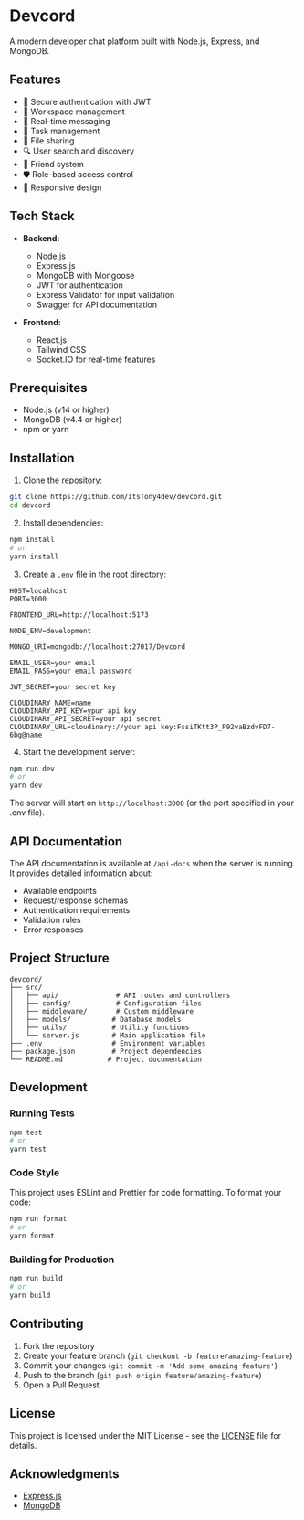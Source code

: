 # Devcord

A modern developer chat platform built with Node.js, Express, and MongoDB.

## Features

- 🔐 Secure authentication with JWT
- 👥 Workspace management
- 📨 Real-time messaging
- 📝 Task management
- 📁 File sharing
- 🔍 User search and discovery
- 👥 Friend system
- 🛡️ Role-based access control
- 📱 Responsive design

## Tech Stack

- **Backend:**
  - Node.js
  - Express.js
  - MongoDB with Mongoose
  - JWT for authentication
  - Express Validator for input validation
  - Swagger for API documentation

- **Frontend:**
  - React.js
  - Tailwind CSS
  - Socket.IO for real-time features

## Prerequisites

- Node.js (v14 or higher)
- MongoDB (v4.4 or higher)
- npm or yarn

## Installation

1. Clone the repository:
```bash
git clone https://github.com/itsTony4dev/devcord.git
cd devcord
```

2. Install dependencies:
```bash
npm install
# or
yarn install
```

3. Create a `.env` file in the root directory:
```env
HOST=localhost
PORT=3000

FRONTEND_URL=http://localhost:5173

NODE_ENV=development

MONGO_URI=mongodb://localhost:27017/Devcord

EMAIL_USER=your email
EMAIL_PASS=your email password

JWT_SECRET=your secret key

CLOUDINARY_NAME=name
CLOUDINARY_API_KEY=ypur api key
CLOUDINARY_API_SECRET=your api secret 
CLOUDINARY_URL=cloudinary://your api key:FssiTKtt3P_P92vaBzdvFD7-6bg@name
```

4. Start the development server:
```bash
npm run dev
# or
yarn dev
```

The server will start on `http://localhost:3000` (or the port specified in your .env file).

## API Documentation

The API documentation is available at `/api-docs` when the server is running. It provides detailed information about:

- Available endpoints
- Request/response schemas
- Authentication requirements
- Validation rules
- Error responses


## Project Structure

```
devcord/
├── src/
│   ├── api/              # API routes and controllers
│   ├── config/           # Configuration files
│   ├── middleware/       # Custom middleware
│   ├── models/          # Database models
│   ├── utils/           # Utility functions
│   └── server.js        # Main application file
├── .env                 # Environment variables
├── package.json         # Project dependencies
└── README.md           # Project documentation
```

## Development

### Running Tests

```bash
npm test
# or
yarn test
```

### Code Style

This project uses ESLint and Prettier for code formatting. To format your code:

```bash
npm run format
# or
yarn format
```

### Building for Production

```bash
npm run build
# or
yarn build
```

## Contributing

1. Fork the repository
2. Create your feature branch (`git checkout -b feature/amazing-feature`)
3. Commit your changes (`git commit -m 'Add some amazing feature'`)
4. Push to the branch (`git push origin feature/amazing-feature`)
5. Open a Pull Request

## License

This project is licensed under the MIT License - see the [LICENSE](LICENSE) file for details.

## Acknowledgments

- [Express.js](https://expressjs.com/)
- [MongoDB](https://www.mongodb.com/)
